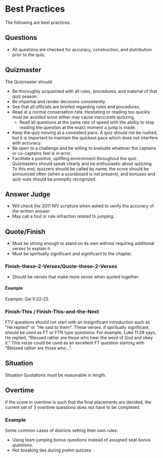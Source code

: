# Best Practices

The following are best practices.

## Questions

- All questions are checked for accuracy, construction, and distribution prior to the quiz.

## Quizmaster

The Quizmaster should:

- Be thoroughly acquainted with all rules, procedures, and material of that quiz season.
- Be impartial and render decisions consistently.
- See that all officials are briefed regarding rules and procedures.
- Read at a normal conversation rate. Hesitating or reading too quickly must be avoided since either may cause inaccurate quizzing.
    - Read all questions at the same rate of speed with the ability to stop reading the question at the exact moment a jump is made.
- Keep the quiz moving at a consistent pace. A quiz should not be rushed, but it is important to maintain the quickest pace which does not interfere with accuracy.
- Be open to a challenge and be willing to evaluate whatever the captains or co-captains feel is in error.
- Facilitate a positive, uplifting environment throughout the quiz. Quizmasters should speak clearly and be enthusiastic about quizzing. To this end, quizzers should be called by name, the score should be announced often (when a scoreboard is not present), and bonuses and quiz-outs should be promptly recognized.

## Answer Judge

- Will check the 2011 NIV scripture when asked to verify the accuracy of the written answer.
- May call a foul or rule infraction related to jumping.

## Quote/Finish

- Must be strong enough to stand on its own without requiring additional verses to explain it.
- Must be spiritually significant and significant to the chapter.

### Finish-these-2-Verses/Quote-these-2-Verses

- Should be verses that make more sense when quoted together.

#### Example

Example: Gal 5:22-23

### Finish-This / Finish-This-and-the-Next

FTV questions should not start with an insignificant introduction such as "He replied" or "He said to them". These verses, if spiritually significant, should be used as FT or FTN type questions. For example, Luke 11:28 says, He replied, "Blessed rather are those who hear the word of God and obey it." This verse could be used as an excellent FT question starting with "Blessed rather are those who...".

## Situation

Situation Quotations must be reasonable in length.

## Overtime

If the score in overtime is such that the final placements are decided, the current set of 3 overtime questions does not have to be completed.

### Example

Some common cases of districts setting their own rules:

- Using team jumping bonus questions instead of assigned seat bonus questions.
- Not breaking ties during prelim quizzes
